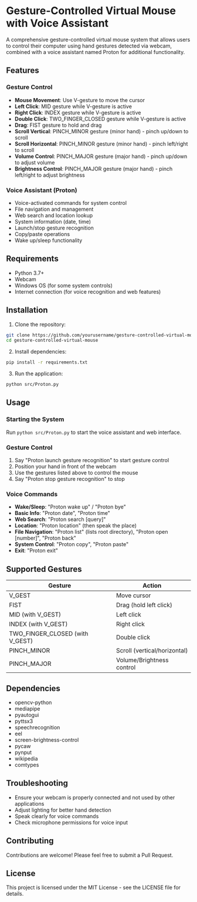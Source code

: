 # Gesture-Controlled Virtual Mouse with Voice Assistant
A comprehensive gesture-controlled virtual mouse system that allows users to control their computer using hand gestures detected via webcam, combined with a voice assistant named Proton for additional functionality.

## Features

### Gesture Control
- **Mouse Movement**: Use V-gesture to move the cursor
- **Left Click**: MID gesture while V-gesture is active
- **Right Click**: INDEX gesture while V-gesture is active
- **Double Click**: TWO_FINGER_CLOSED gesture while V-gesture is active
- **Drag**: FIST gesture to hold and drag
- **Scroll Vertical**: PINCH_MINOR gesture (minor hand) - pinch up/down to scroll
- **Scroll Horizontal**: PINCH_MINOR gesture (minor hand) - pinch left/right to scroll
- **Volume Control**: PINCH_MAJOR gesture (major hand) - pinch up/down to adjust volume
- **Brightness Control**: PINCH_MAJOR gesture (major hand) - pinch left/right to adjust brightness

### Voice Assistant (Proton)
- Voice-activated commands for system control
- File navigation and management
- Web search and location lookup
- System information (date, time)
- Launch/stop gesture recognition
- Copy/paste operations
- Wake up/sleep functionality

## Requirements

- Python 3.7+
- Webcam
- Windows OS (for some system controls)
- Internet connection (for voice recognition and web features)

## Installation

1. Clone the repository:
```bash
git clone https://github.com/yourusername/gesture-controlled-virtual-mouse.git
cd gesture-controlled-virtual-mouse
```

2. Install dependencies:
```bash
pip install -r requirements.txt
```

3. Run the application:
```bash
python src/Proton.py
```

## Usage

### Starting the System
Run `python src/Proton.py` to start the voice assistant and web interface.

### Gesture Control
1. Say "Proton launch gesture recognition" to start gesture control
2. Position your hand in front of the webcam
3. Use the gestures listed above to control the mouse
4. Say "Proton stop gesture recognition" to stop

### Voice Commands
- **Wake/Sleep**: "Proton wake up" / "Proton bye"
- **Basic Info**: "Proton date", "Proton time"
- **Web Search**: "Proton search [query]"
- **Location**: "Proton location" (then speak the place)
- **File Navigation**: "Proton list" (lists root directory), "Proton open [number]", "Proton back"
- **System Control**: "Proton copy", "Proton paste"
- **Exit**: "Proton exit"

## Supported Gestures

| Gesture | Action |
|---------|--------|
| V_GEST | Move cursor |
| FIST | Drag (hold left click) |
| MID (with V_GEST) | Left click |
| INDEX (with V_GEST) | Right click |
| TWO_FINGER_CLOSED (with V_GEST) | Double click |
| PINCH_MINOR | Scroll (vertical/horizontal) |
| PINCH_MAJOR | Volume/Brightness control |

## Dependencies

- opencv-python
- mediapipe
- pyautogui
- pyttsx3
- speechrecognition
- eel
- screen-brightness-control
- pycaw
- pynput
- wikipedia
- comtypes

## Troubleshooting

- Ensure your webcam is properly connected and not used by other applications
- Adjust lighting for better hand detection
- Speak clearly for voice commands
- Check microphone permissions for voice input

## Contributing

Contributions are welcome! Please feel free to submit a Pull Request.

## License

This project is licensed under the MIT License - see the LICENSE file for details.
